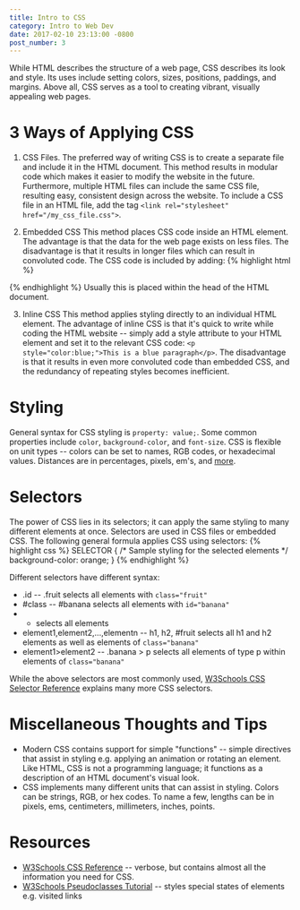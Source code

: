 ```yaml
---
title: Intro to CSS
category: Intro to Web Dev
date: 2017-02-10 23:13:00 -0800
post_number: 3
---
```


While HTML describes the structure of a web page, CSS describes its look and
style. Its uses include setting colors, sizes, positions, paddings, and
margins. Above all, CSS serves as a tool to creating vibrant, visually
appealing web pages.

# 3 Ways of Applying CSS
1. CSS Files.
The preferred way of writing CSS is to create a separate file and include
it in the HTML document. This method results in modular code which makes it
easier to modify the website in the future. Furthermore, multiple HTML
files can include the same CSS file, resulting easy, consistent design
across the website. To include a CSS file in an HTML file,
add the tag `<link rel="stylesheet" href="/my_css_file.css">`.

2. Embedded CSS
This method places CSS code inside an HTML element. The advantage is that
the data for the web page exists on less files. The disadvantage is that it
results in longer files which can result in convoluted code. The CSS code is
included by adding:
{% highlight html %}
<style media="screen" type="text/css">
/* CSS CODE HERE */
</style>
{% endhighlight %}
Usually this is placed within the head of the HTML document.

3. Inline CSS
This method applies styling directly to an individual HTML element. The
advantage of inline CSS is that it's quick to write while coding the HTML
website -- simply add a style attribute to your HTML element and set it to
the relevant CSS code: `<p style="color:blue;">This is a blue paragraph</p>`.
The disadvantage is that it results in even more convoluted code than
embedded CSS, and the redundancy of repeating styles becomes inefficient.

# Styling
General syntax for CSS styling is `property: value;`. Some common properties
include `color`, `background-color`, and `font-size`. CSS is flexible on unit
types -- colors can be set to names, RGB codes, or hexadecimal values.
Distances are in percentages, pixels, em's, and [more](http://www.w3schools.com/cssref/css_units.asp).

# Selectors
The power of CSS lies in its selectors; it can apply the same styling to
many different elements at once. Selectors are used in CSS files or embedded
CSS. The following general formula applies CSS using selectors:
{% highlight css %}
SELECTOR {
  /* Sample styling for the selected elements */
  background-color: orange;
}
{% endhighlight %}

Different selectors have different syntax:
- .id -- .fruit selects all elements with `class="fruit"`
- #class -- #banana selects all elements with `id="banana"`
- * selects all elements
- element1,element2,...,elementn -- h1, h2, #fruit selects all h1 and h2
elements as well as elements of `class="banana"`
- element1>element2 -- .banana > p selects all elements of type p within
elements of `class="banana"`

While the above selectors are most commonly used, [W3Schools CSS Selector Reference](http://www.w3schools.com/cssref/css_selectors.asp)
explains many more CSS selectors.

# Miscellaneous Thoughts and Tips
- Modern CSS contains support for simple "functions" -- simple directives that
assist in styling e.g. applying an animation or rotating an element. Like HTML,
CSS is not a programming language; it functions as a description of an HTML
document's visual look.
- CSS implements many different units that can assist in styling. Colors can be
strings, RGB, or hex codes. To name a few, lengths can be in pixels, ems,
centimeters, millimeters, inches, points.

# Resources
- [W3Schools CSS Reference](http://www.w3schools.com/cssref/default.asp) --
verbose, but contains almost all the information you need for CSS.
- [W3Schools Pseudoclasses
Tutorial](http://www.w3schools.com/css/css_pseudo_classes.asp) -- styles
special states of elements e.g. visited links
